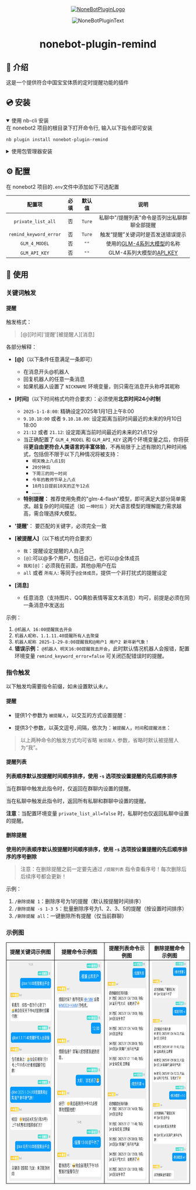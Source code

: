 <div align="center">
  <a href="https://v2.nonebot.dev/store"><img src="https://github.com/A-kirami/nonebot-plugin-template/blob/resources/nbp_logo.png" width="180" height="180" alt="NoneBotPluginLogo"></a>
  <br>
  <p><img src="https://github.com/A-kirami/nonebot-plugin-template/blob/resources/NoneBotPlugin.svg" width="240" alt="NoneBotPluginText"></p>
</div>
<div align="center">
  
# nonebot-plugin-remind

</div>

## 📖 介绍

这是一个提供符合中国宝宝体质的定时提醒功能的插件

## 💿 安装

<details open>
<summary>使用 nb-cli 安装</summary>
在 nonebot2 项目的根目录下打开命令行, 输入以下指令即可安装

    nb plugin install nonebot-plugin-remind

</details>

<details>
<summary>使用包管理器安装</summary>
在 nonebot2 项目的插件目录下, 打开命令行, 根据你使用的包管理器, 输入相应的安装命令

**pip**

    pip install nonebot-plugin-remind

打开 nonebot2 项目根目录下的 `pyproject.toml` 文件, 在 `[tool.nonebot]` 部分追加写入

    plugins = ["nonebot_plugin_remind"]

</details>

## ⚙️ 配置

在 nonebot2 项目的`.env`文件中添加如下可选配置

| 配置项 | 必填 | 默认值 | 说明 |
|:-----:|:----:|:----:|:----:|
| `private_list_all` | 否 | `Ture` | 私聊中"/提醒列表"命令是否列出私聊群聊全部提醒 |
| `remind_keyword_error` | 否 | `Ture` | 触发“提醒”关键词时是否发送错误提示 |
| `GLM_4_MODEL` | 否 | `""` | 使用的[GLM-4系列大模型](https://www.bigmodel.cn/dev/api/normal-model/glm-4)的名称 |
| `GLM_API_KEY` | 否 | `""` | GLM-4系列大模型的[API_KEY](https://www.bigmodel.cn/usercenter/proj-mgmt/apikeys) |

## 🎉 使用

### 关键词触发

#### 提醒
触发格式：
> [@][时间]'提醒'[被提醒人][消息]

各部分解释：
- **[@]**（以下条件任意满足一条即可）
    - 在消息开头@机器人
    - 回复机器人的任意一条消息
    - 如果机器人设置了 `NICKNAME` 环境变量，则只需在消息开头称呼其昵称

- **[时间]**（以下时间格式均符合要求）：必须使用**北京时间24小时制**
    - `2025-1-1-8:00`: 精确设定2025年1月1日上午8:00
    - `9.10.18:00` 或者 `9.10.18.00`: 设定距离当前时间最近的未来的9月10日18:00
    - `21:12` 或者 `21.12`: 设定距离当前时间最近的未来的21点12分
    - 当正确配置了 `GLM_4_MODEL` 和 `GLM_API_KEY` 这两个环境变量之后，你将获得**更自由更符合人类语言的丰富体验**，不再局限于上述有限的几种时间格式，包括但不限于以下几种情况将被支持：
        - `明天晚上八点1刻`
        - `20分钟后`
        - `下周三的同一时间`
        - `今年的教师节早上八点`
        - `10月1日提前10天的正午12点`
        - ……
    - **特别提醒：** 推荐使用免费的"glm-4-flash"模型，即可满足大部分简单需求。越复杂的时间描述（如 `一坤时后` ）对大语言模型的理解能力需求越高，需合理选择大模型。

- **'提醒'**： 要匹配的关键字，必须完全一致

- **[被提醒人]**（以下格式均符合要求）
    - `我`：提醒设定提醒的人自己
    - `[@]`:可以@多个用户，包括自己，也可以@全体成员
    - `我和[@]`：必须我在前面，其他@用户在后 
    - `all` 或者 `所有人`: 等同于`@全体成员`，提供一个非打扰式的提醒设定 

- **[消息]**
    - 任意消息（支持图片、QQ黄脸表情等富文本消息）均可，前提是必须在同一条消息中发送出


示例：
1. `@机器人 16:00提醒我去开会`
2. `机器人昵称，1.1.11.40提醒所有人去聚餐`
3. `机器人昵称 2025-1-29-8:00提醒我和@用户1 用户2 新年新气象！`
4. **错误示例：** `@机器人 明天16:00提醒我去开会`，此时默认情况机器人会报错，配置环境变量 `remind_keyword_error=false` 可关闭匹配错误时的提醒。

### 指令触发
以下触发均需要指令前缀，如未设置默认未`/`。

#### 提醒

- 提供1个参数为 `被提醒人`，以交互的方式设置提醒：

- 提供3个参数，以英文逗号`,`间隔，依次为：`被提醒人`，`时间`和`提醒消息`：

> 以上两种命令的触发方式均可省略 `被提醒人` 参数，省略时默认被提醒人为“我”。

#### 提醒列表

**列表顺序默认按提醒时间顺序排序，使用 `-s` 选项按设置提醒的先后顺序排序**

当在群聊中触发此指令时，仅返回在群聊内设置的提醒。

当在私聊中触发此指令时，返回所有私聊和群聊中设置的提醒。

**注意**：当配置环境变量 `private_list_all=false` 时，私聊时也仅返回私聊中设置的提醒。

#### 删除提醒

**使用的列表顺序默认按提醒时间顺序排序，使用 `-s` 选项按设置提醒的先后顺序排序的序号删除**

> 注意：在删除提醒之前一定要先通过 `/提醒列表` 指令查看序号！每次删除后后续序号都会更新！

示例：
1. `/删除提醒 1`：删除序号为1的提醒（默认按提醒时间排序）
2. `/删除提醒 -s 1-3 5`：批量删除序号为1、2、3、5的提醒（按设置时间排序）
3. `/删除提醒 all`：一键删除所有提醒（仅当前群聊）

### 示例图

<table style="width:100%; border-collapse: collapse;">
  <thead>
    <tr style="border: 1px solid black;">
      <th style="text-align:center; border: 1px solid black;">提醒关键词示例图</th>
      <th style="text-align:center; border: 1px solid black;">提醒命令示例图</th>
      <th style="text-align:center; border: 1px solid black;">提醒列表命令示例图</th>
      <th style="text-align:center; border: 1px solid black;">删除提醒命令示例图</th>
    </tr>
  </thead>
  <tbody>
    <tr style="border: 1px solid black;">
      <td style="text-align:center; border: 1px solid black;">
        <img src="readme_images/提醒关键词示例.jpg" style="height:600px;" />
      </td>
      <td style="text-align:center; border: 1px solid black;">
        <img src="readme_images/提醒命令示例.jpg" style="height:600px;" />
      </td>
      <td style="text-align:center; border: 1px solid black;">
        <img src="readme_images/提醒列表命令示例.jpg" style="height:600px;" />
      </td>
      <td style="text-align:center; border: 1px solid black;">
        <img src="readme_images/删除提醒命令示例.jpg" style="height:600px;" />
      </td>
    </tr>
  </tbody>
</table>
